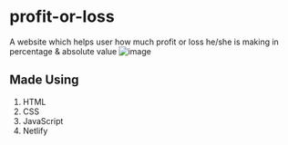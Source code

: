 # profit-or-loss
A website which helps user how much profit or loss he/she is making in percentage &amp; absolute value
![image](https://user-images.githubusercontent.com/54218987/191432240-510a84c0-b82b-467a-8107-2ee423a8c9ee.png)

## Made Using
1. HTML
2. CSS
3. JavaScript
4. Netlify

